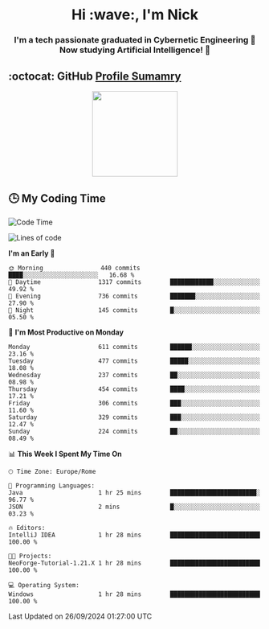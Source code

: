 <h1 align="center">Hi :wave:, I'm Nick</h1>

<h3 align="center">I'm a tech passionate graduated in Cybernetic Engineering 🤖<br>
Now studying Artificial Intelligence! 🧠</h3>


## :octocat: GitHub <a href="https://github.com/vn7n24fzkq/github-profile-summary-cards">Profile Sumamry</a>

<p align="center">
   <img style="height:170px;display:inline-block"  src="http://github-profile-summary-cards.vercel.app/api/cards/profile-details?username=CodeClimberNT&theme=github_dark" />
<!--    <img style="height:170px;display:inline-block"  src="http://github-profile-summary-cards.vercel.app/api/cards/repos-per-language?username=CodeClimberNT&theme=github_dark&exclude=" /> -->
</p>

 ## :clock3: My Coding Time 
 
<!--START_SECTION:waka-->
![Code Time](http://img.shields.io/badge/Code%20Time-371%20hrs%2036%20mins-blue)

![Lines of code](https://img.shields.io/badge/From%20Hello%20World%20I%27ve%20Written-3.1%20million%20lines%20of%20code-blue)

**I'm an Early 🐤** 

```text
🌞 Morning                440 commits         ████░░░░░░░░░░░░░░░░░░░░░   16.68 % 
🌆 Daytime                1317 commits        ████████████░░░░░░░░░░░░░   49.92 % 
🌃 Evening                736 commits         ███████░░░░░░░░░░░░░░░░░░   27.90 % 
🌙 Night                  145 commits         █░░░░░░░░░░░░░░░░░░░░░░░░   05.50 % 
```
📅 **I'm Most Productive on Monday** 

```text
Monday                   611 commits         ██████░░░░░░░░░░░░░░░░░░░   23.16 % 
Tuesday                  477 commits         █████░░░░░░░░░░░░░░░░░░░░   18.08 % 
Wednesday                237 commits         ██░░░░░░░░░░░░░░░░░░░░░░░   08.98 % 
Thursday                 454 commits         ████░░░░░░░░░░░░░░░░░░░░░   17.21 % 
Friday                   306 commits         ███░░░░░░░░░░░░░░░░░░░░░░   11.60 % 
Saturday                 329 commits         ███░░░░░░░░░░░░░░░░░░░░░░   12.47 % 
Sunday                   224 commits         ██░░░░░░░░░░░░░░░░░░░░░░░   08.49 % 
```


📊 **This Week I Spent My Time On** 

```text
🕑︎ Time Zone: Europe/Rome

💬 Programming Languages: 
Java                     1 hr 25 mins        ████████████████████████░   96.77 % 
JSON                     2 mins              █░░░░░░░░░░░░░░░░░░░░░░░░   03.23 % 

🔥 Editors: 
IntelliJ IDEA            1 hr 28 mins        █████████████████████████   100.00 % 

🐱‍💻 Projects: 
NeoForge-Tutorial-1.21.X 1 hr 28 mins        █████████████████████████   100.00 % 

💻 Operating System: 
Windows                  1 hr 28 mins        █████████████████████████   100.00 % 
```


 Last Updated on 26/09/2024 01:27:00 UTC
<!--END_SECTION:waka-->

